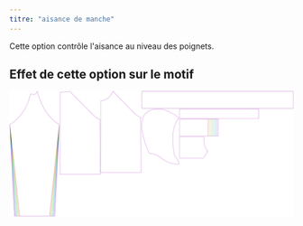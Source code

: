 ```yaml
---
titre: "aisance de manche"
---
```


Cette option contrôle l'aisance au niveau des poignets.

## Effet de cette option sur le motif

![Cette image montre l'effet de cette option en superposant plusieurs variantes qui ont une valeur différente pour cette option](hugo_cuffease_sample.svg "Effet de cette option sur le modèle")

